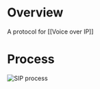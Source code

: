 # Overview
A protocol for [[Voice over IP]]

# Process
![SIP process](https://storage.googleapis.com/nextivawebsites-wordpressfiles-voip/var/www/virtual/nextiva.com/voip/2019/12/SIP-protocol-network-diagram.png)